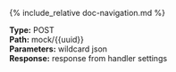 {% include_relative doc-navigation.md %}

**Type:** POST<br>
**Path:** mock/{{uuid}}<br>
**Parameters:** wildcard json<br>
**Response:** response from handler settings